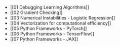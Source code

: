 - [[01 Debugging Learning Algorithms]]
- [[02 Gradient Checking]]
- [[03 Numerical Instabilities - Logistic Regression]]
- [[04 Vectorization for computational efficiency]]
- [[05 Python Frameworks - PyTorch]]
- [[06 Python Frameworks - TensorFlow]]
- [[07 Python Frameworks - JAX]]